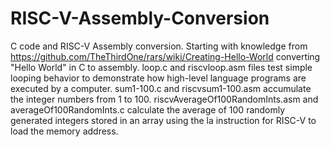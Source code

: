 # RISC-V-Assembly-Conversion
C code and RISC-V Assembly conversion.
Starting with knowledge from https://github.com/TheThirdOne/rars/wiki/Creating-Hello-World converting "Hello World" in C to assembly.
loop.c and riscvloop.asm files test simple looping behavior to demonstrate how high-level language programs are executed by a computer.
sum1-100.c and riscvsum1-100.asm accumulate the integer numbers from 1 to 100. 
riscvAverageOf100RandomInts.asm and averageOf100RandomInts.c calculate the average of 100 randomly generated integers stored in an array using the la instruction for RISC-V to load the memory address. 

